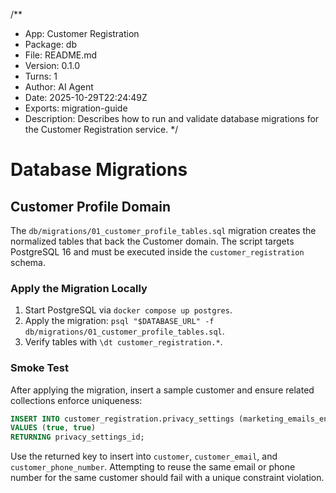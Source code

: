 /**
 * App: Customer Registration
 * Package: db
 * File: README.md
 * Version: 0.1.0
 * Turns: 1
 * Author: AI Agent
 * Date: 2025-10-29T22:24:49Z
 * Exports: migration-guide
 * Description: Describes how to run and validate database migrations for the Customer Registration service.
 */
# Database Migrations

## Customer Profile Domain

The `db/migrations/01_customer_profile_tables.sql` migration creates the normalized tables that
back the Customer domain. The script targets PostgreSQL 16 and must be executed inside the
`customer_registration` schema.

### Apply the Migration Locally

1. Start PostgreSQL via `docker compose up postgres`.
2. Apply the migration: `psql "$DATABASE_URL" -f db/migrations/01_customer_profile_tables.sql`.
3. Verify tables with `\dt customer_registration.*`.

### Smoke Test

After applying the migration, insert a sample customer and ensure related collections enforce
uniqueness:

```sql
INSERT INTO customer_registration.privacy_settings (marketing_emails_enabled, two_factor_enabled)
VALUES (true, true)
RETURNING privacy_settings_id;
```

Use the returned key to insert into `customer`, `customer_email`, and `customer_phone_number`.
Attempting to reuse the same email or phone number for the same customer should fail with a
unique constraint violation.
